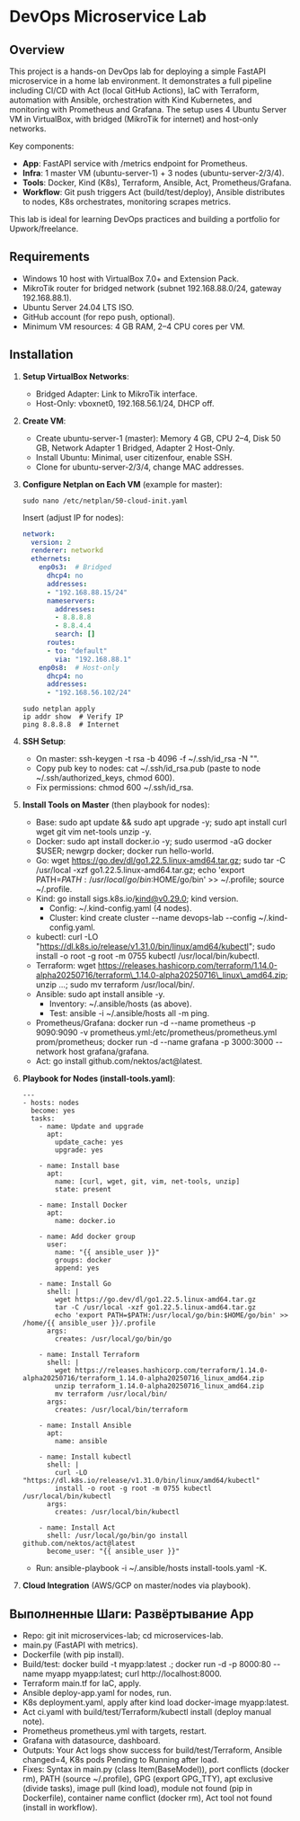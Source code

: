 DevOps Microservice Lab
=======================

Overview
--------

This project is a hands-on DevOps lab for deploying a simple FastAPI microservice in a home lab environment. It demonstrates a full pipeline including CI/CD with Act (local GitHub Actions), IaC with Terraform, automation with Ansible, orchestration with Kind Kubernetes, and monitoring with Prometheus and Grafana. The setup uses 4 Ubuntu Server VM in VirtualBox, with bridged (MikroTik for internet) and host-only networks.

Key components:

*   **App**: FastAPI service with /metrics endpoint for Prometheus.
*   **Infra**: 1 master VM (ubuntu-server-1) + 3 nodes (ubuntu-server-2/3/4).
*   **Tools**: Docker, Kind (K8s), Terraform, Ansible, Act, Prometheus/Grafana.
*   **Workflow**: Git push triggers Act (build/test/deploy), Ansible distributes to nodes, K8s orchestrates, monitoring scrapes metrics.

This lab is ideal for learning DevOps practices and building a portfolio for Upwork/freelance.

Requirements
------------

*   Windows 10 host with VirtualBox 7.0+ and Extension Pack.
*   MikroTik router for bridged network (subnet 192.168.88.0/24, gateway 192.168.88.1).
*   Ubuntu Server 24.04 LTS ISO.
*   GitHub account (for repo push, optional).
*   Minimum VM resources: 4 GB RAM, 2–4 CPU cores per VM.

Installation
------------

1.  **Setup VirtualBox Networks**:
    *   Bridged Adapter: Link to MikroTik interface.
    *   Host-Only: vboxnet0, 192.168.56.1/24, DHCP off.
2.  **Create VM**:
    *   Create ubuntu-server-1 (master): Memory 4 GB, CPU 2–4, Disk 50 GB, Network Adapter 1 Bridged, Adapter 2 Host-Only.
    *   Install Ubuntu: Minimal, user citizenfour, enable SSH.
    *   Clone for ubuntu-server-2/3/4, change MAC addresses.
3.  **Configure Netplan on Each VM** (example for master):
    
    ```text
    sudo nano /etc/netplan/50-cloud-init.yaml
    ```
    
    Insert (adjust IP for nodes):
    
    ```yaml
    network:
      version: 2
      renderer: networkd
      ethernets:
        enp0s3:  # Bridged
          dhcp4: no
          addresses:
          - "192.168.88.15/24"
          nameservers:
            addresses:
            - 8.8.8.8
            - 8.8.4.4
            search: []
          routes:
          - to: "default"
            via: "192.168.88.1"
        enp0s8:  # Host-only
          dhcp4: no
          addresses:
          - "192.168.56.102/24"
    ```
    
    ```text
    sudo netplan apply
    ip addr show  # Verify IP
    ping 8.8.8.8  # Internet
    ```
    
4.  **SSH Setup**:
    *   On master: ssh-keygen -t rsa -b 4096 -f ~/.ssh/id\_rsa -N "".
    *   Copy pub key to nodes: cat ~/.ssh/id\_rsa.pub (paste to node ~/.ssh/authorized\_keys, chmod 600).
    *   Fix permissions: chmod 600 ~/.ssh/id\_rsa.
5.  **Install Tools on Master** (then playbook for nodes):
    *   Base: sudo apt update && sudo apt upgrade -y; sudo apt install curl wget git vim net-tools unzip -y.
    *   Docker: sudo apt install docker.io -y; sudo usermod -aG docker $USER; newgrp docker; docker run hello-world.
    *   Go: wget https://go.dev/dl/go1.22.5.linux-amd64.tar.gz; sudo tar -C /usr/local -xzf go1.22.5.linux-amd64.tar.gz; echo 'export PATH=$PATH:/usr/local/go/bin:$HOME/go/bin' >> ~/.profile; source ~/.profile.
    *   Kind: go install sigs.k8s.io/kind@v0.29.0; kind version.
        *   Config: ~/.kind-config.yaml (4 nodes).
        *   Cluster: kind create cluster --name devops-lab --config ~/.kind-config.yaml.
    *   kubectl: curl -LO "https://dl.k8s.io/release/v1.31.0/bin/linux/amd64/kubectl"; sudo install -o root -g root -m 0755 kubectl /usr/local/bin/kubectl.
    *   Terraform: wget https://releases.hashicorp.com/terraform/1.14.0-alpha20250716/terraform\_1.14.0-alpha20250716\_linux\_amd64.zip; unzip ...; sudo mv terraform /usr/local/bin/.
    *   Ansible: sudo apt install ansible -y.
        *   Inventory: ~/.ansible/hosts (as above).
        *   Test: ansible -i ~/.ansible/hosts all -m ping.
    *   Prometheus/Grafana: docker run -d --name prometheus -p 9090:9090 -v prometheus.yml:/etc/prometheus/prometheus.yml prom/prometheus; docker run -d --name grafana -p 3000:3000 --network host grafana/grafana.
    *   Act: go install github.com/nektos/act@latest.
6.  **Playbook for Nodes (install-tools.yaml)**:
    
    ```text
    ---
    - hosts: nodes
      become: yes
      tasks:
        - name: Update and upgrade
          apt:
            update_cache: yes
            upgrade: yes
    
        - name: Install base
          apt:
            name: [curl, wget, git, vim, net-tools, unzip]
            state: present
    
        - name: Install Docker
          apt:
            name: docker.io
    
        - name: Add docker group
          user:
            name: "{{ ansible_user }}"
            groups: docker
            append: yes
    
        - name: Install Go
          shell: |
            wget https://go.dev/dl/go1.22.5.linux-amd64.tar.gz
            tar -C /usr/local -xzf go1.22.5.linux-amd64.tar.gz
            echo 'export PATH=$PATH:/usr/local/go/bin:$HOME/go/bin' >> /home/{{ ansible_user }}/.profile
          args:
            creates: /usr/local/go/bin/go
    
        - name: Install Terraform
          shell: |
            wget https://releases.hashicorp.com/terraform/1.14.0-alpha20250716/terraform_1.14.0-alpha20250716_linux_amd64.zip
            unzip terraform_1.14.0-alpha20250716_linux_amd64.zip
            mv terraform /usr/local/bin/
          args:
            creates: /usr/local/bin/terraform
    
        - name: Install Ansible
          apt:
            name: ansible
    
        - name: Install kubectl
          shell: |
            curl -LO "https://dl.k8s.io/release/v1.31.0/bin/linux/amd64/kubectl"
            install -o root -g root -m 0755 kubectl /usr/local/bin/kubectl
          args:
            creates: /usr/local/bin/kubectl
    
        - name: Install Act
          shell: /usr/local/go/bin/go install github.com/nektos/act@latest
          become_user: "{{ ansible_user }}"
    ```
    
    *   Run: ansible-playbook -i ~/.ansible/hosts install-tools.yaml -K.
7.  **Cloud Integration** (AWS/GCP on master/nodes via playbook).

Выполненные Шаги: Развёртывание App
-----------------------------------

*   Repo: git init microservices-lab; cd microservices-lab.
*   main.py (FastAPI with metrics).
*   Dockerfile (with pip install).
*   Build/test: docker build -t myapp:latest .; docker run -d -p 8000:80 --name myapp myapp:latest; curl http://localhost:8000.
*   Terraform main.tf for IaC, apply.
*   Ansible deploy-app.yaml for nodes, run.
*   K8s deployment.yaml, apply after kind load docker-image myapp:latest.
*   Act ci.yaml with build/test/Terraform/kubectl install (deploy manual note).
*   Prometheus prometheus.yml with targets, restart.
*   Grafana with datasource, dashboard.
*   Outputs: Your Act logs show success for build/test/Terraform, Ansible changed=4, K8s pods Pending to Running after load.
*   Fixes: Syntax in main.py (class Item(BaseModel)), port conflicts (docker rm), PATH (source ~/.profile), GPG (export GPG\_TTY), apt exclusive (divide tasks), image pull (kind load), module not found (pip in Dockerfile), container name conflict (docker rm), Act tool not found (install in workflow).
